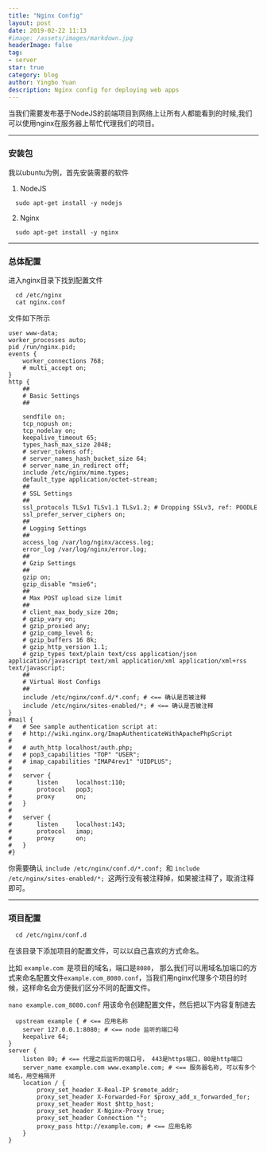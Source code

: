 ```yaml
---
title: "Nginx Config"
layout: post
date: 2019-02-22 11:13
#image: /assets/images/markdown.jpg
headerImage: false
tag:
- server
star: true
category: blog
author: Yingbo Yuan
description: Nginx config for deploying web apps
---
```

当我们需要发布基于NodeJS的前端项目到网络上让所有人都能看到的时候,我们可以使用nginx在服务器上帮忙代理我们的项目。

---

### 安装包

我以ubuntu为例，首先安装需要的软件
1. NodeJS
```
  sudo apt-get install -y nodejs
```

2. Nginx
```
  sudo apt-get install -y nginx
```

---

### 总体配置

进入nginx目录下找到配置文件
```
  cd /etc/nginx
  cat nginx.conf
```
文件如下所示

```
user www-data;
worker_processes auto;
pid /run/nginx.pid;
events {
	worker_connections 768;
	# multi_accept on;
}
http {
	##
	# Basic Settings
	##
	
	sendfile on;
	tcp_nopush on;
	tcp_nodelay on;
	keepalive_timeout 65;
	types_hash_max_size 2048;
	# server_tokens off;
	# server_names_hash_bucket_size 64;
	# server_name_in_redirect off;
	include /etc/nginx/mime.types;
	default_type application/octet-stream;
	##
	# SSL Settings
	##
	ssl_protocols TLSv1 TLSv1.1 TLSv1.2; # Dropping SSLv3, ref: POODLE
	ssl_prefer_server_ciphers on;
	##
	# Logging Settings
	##
	access_log /var/log/nginx/access.log;
	error_log /var/log/nginx/error.log;
	##
	# Gzip Settings
	##
	gzip on;
	gzip_disable "msie6";
	##
	# Max POST upload size limit
	##
	# client_max_body_size 20m;
	# gzip_vary on;
	# gzip_proxied any;
	# gzip_comp_level 6;
	# gzip_buffers 16 8k;
	# gzip_http_version 1.1;
	# gzip_types text/plain text/css application/json application/javascript text/xml application/xml application/xml+rss text/javascript;
	##
	# Virtual Host Configs
	##
	include /etc/nginx/conf.d/*.conf; # <== 确认是否被注释
	include /etc/nginx/sites-enabled/*; # <== 确认是否被注释
}
#mail {
#	# See sample authentication script at:
#	# http://wiki.nginx.org/ImapAuthenticateWithApachePhpScript
# 
#	# auth_http localhost/auth.php;
#	# pop3_capabilities "TOP" "USER";
#	# imap_capabilities "IMAP4rev1" "UIDPLUS";
# 
#	server {
#		listen     localhost:110;
#		protocol   pop3;
#		proxy      on;
#	}
# 
#	server {
#		listen     localhost:143;
#		protocol   imap;
#		proxy      on;
#	}
#}
```

你需要确认 `include /etc/nginx/conf.d/*.conf; `和 `include /etc/nginx/sites-enabled/*; `这两行没有被注释掉，如果被注释了，取消注释即可。

---

### 项目配置

```
  cd /etc/nginx/conf.d
```

在该目录下添加项目的配置文件，可以以自己喜欢的方式命名。

比如 `example.com `是项目的域名，端口是`8080`， 那么我们可以用域名加端口的方式来命名配置文件`example.com_8080.conf`，当我们用nginx代理多个项目的时候，这样命名会方便我们区分不同的配置文件。

`nano example.com_8080.conf` 用该命令创建配置文件，然后把以下内容复制进去

```
  upstream example { # <== 应用名称
    server 127.0.0.1:8080; # <== node 监听的端口号
    keepalive 64;
}
server {
    listen 80; # <== 代理之后监听的端口号， 443是https端口，80是http端口
    server_name example.com www.example.com; # <== 服务器名称, 可以有多个域名，用空格隔开
    location / {
        proxy_set_header X-Real-IP $remote_addr;
        proxy_set_header X-Forwarded-For $proxy_add_x_forwarded_for;
        proxy_set_header Host $http_host;
        proxy_set_header X-Nginx-Proxy true;
        proxy_set_header Connection "";
        proxy_pass http://example.com; # <== 应用名称
    }
}
```




